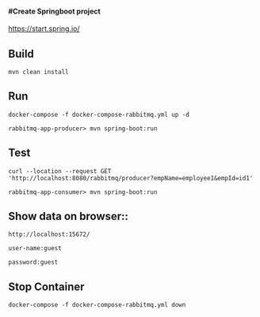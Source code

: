 #### **#Create Springboot project**

https://start.spring.io/

## Build
```
mvn clean install
```

## Run
```
docker-compose -f docker-compose-rabbitmq.yml up -d

rabbitmq-app-producer> mvn spring-boot:run
```

## Test
```
curl --location --request GET 'http://localhost:8080/rabbitmq/producer?empName=employee1&empId=id1'

rabbitmq-app-consumer> mvn spring-boot:run
```

## Show data on browser::
```
http://localhost:15672/

user-name:guest

password:guest
```

## Stop Container
```
docker-compose -f docker-compose-rabbitmq.yml down
```